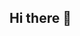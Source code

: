## Hi there 👋

<!--
**scalldog69/scalldog69** is a ✨ _special_ ✨ repository because its `README.md` (this file) appears on your GitHub profile.

<picture>
 <source media="(prefers-color-scheme: dark)" srcset="YOUR-DARKMODE-IMAGE">
 <source media="(prefers-color-scheme: light)" srcset="YOUR-LIGHTMODE-IMAGE">
 <img alt="YOUR-ALT-TEXT" src="https://github.com/scalldog69/scalldog69/blob/main/IMG_20230430_085050.jpg">
</picture>
Here are some ideas to get you started:

## 🔭 I’m currently working on github
- 🌱 I’m currently learning github and VS and wordpress
- 👯 I’m looking to collaborate on ...
- 🤔 I’m looking for help with Everything :)
- 💬 Ask me about ...
- 📫 How to reach me: ...
- 😄 Pronouns: ...
- ⚡ Fun fact: ...
-->
